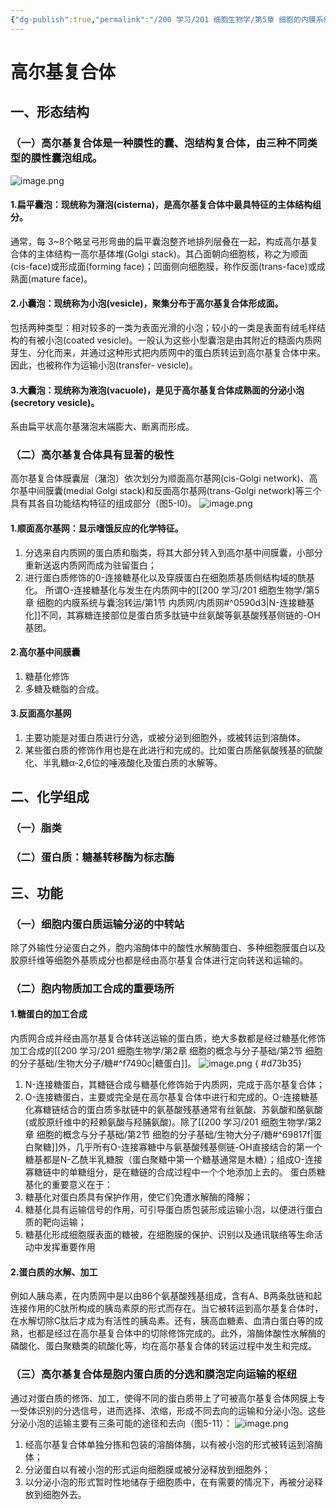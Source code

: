 ```yaml
---
{"dg-publish":true,"permalink":"/200 学习/201 细胞生物学/第5章 细胞的内膜系统与囊泡转运/第2节 高尔基复合体/高尔基复合体/","title":"高尔基复合体","created":"2024-01-11T09:45:34.440+08:00","updated":"2024-01-11T12:46:21.751+08:00"}
---
```


# 高尔基复合体
## 一、形态结构
### （一）高尔基复合体是一种膜性的囊、泡结构复合体，由三种不同类型的膜性囊泡组成。
![image.png](https://cdn.jsdelivr.net/gh/Dolan-Lance/Image-Jiang/202401111058775.jpg)
#### 1.扁平囊泡：现统称为潴泡(cisterna)，是高尔基复合体中最具特征的主体结构组分。
通常，每 3~8个略呈弓形弯曲的扁平囊泡整齐地排列层叠在一起，构成高尔基复合体的主体结构一高尔基体堆(Golgi stack)。其凸面朝向细胞核，称之为顺面(cis-face)或形成面(forming face)；凹面侧向细胞膜，称作反面(trans-face)或成熟面(mature face)。
#### 2.小囊泡：现统称为小泡(vesicle)，聚集分布于高尔基复合体形成面。
包括两种类型：相对较多的一类为表面光滑的小泡；较小的一类是表面有绒毛样结构的有被小泡(coated vesicle)。一般认为这些小型囊泡是由其附近的糙面内质网芽生、分化而来，并通过这种形式把内质网中的蛋白质转运到高尔基复合体中来。因此，也被称作为运输小泡(transfer- vesicle)。
#### 3.大囊泡：现统称为液泡(vacuole)，是见于高尔基复合体成熟面的分泌小泡(secretory vesicle)。
系由扁平状高尔基潴泡末端膨大、断离而形成。
### （二）高尔基复合体具有显著的极性
高尔基复合体膜囊层（潴泡）依次划分为顺面高尔基网(cis-Golgi network)、高尔基中间膜囊(medial Golgi stack)和反面高尔基网(trans-Golgi network)等三个具有其各自功能结构特征的组成部分（图5-l0)。
![image.png](https://cdn.jsdelivr.net/gh/Dolan-Lance/Image-Jiang/202401111109608.jpg)
#### 1.顺面高尔基网：显示嗜饿反应的化学特征。
1. 分选来自内质网的蛋白质和脂类，将其大部分转入到高尔基中间膜囊，小部分重新送返内质网而成为驻留蛋白；
2. 进行蛋白质修饰的0-连接糖基化以及穿膜蛋白在细胞质基质侧结构域的酰基化。
所谓O-连接糖基化与发生在内质网中的[[200 学习/201 细胞生物学/第5章 细胞的内膜系统与囊泡转运/第1节 内质网/内质网#^0590d3\|N-连接糖基化]]不同，其寡糖连接部位是蛋白质多肽链中丝氨酸等氨基酸残基侧链的-OH基团。
#### 2.高尔基中间膜囊
1. 糖基化修饰
2. 多糖及糖脂的合成。
#### 3.反面高尔基网
1. 主要功能是对蛋白质进行分选，或被分泌到细胞外，或被转运到溶酶体。
2. 某些蛋白质的修饰作用也是在此进行和完成的。比如蛋白质酪氨酸残基的硫酸化、半乳糖α-2,6位的唾液酸化及蛋白质的水解等。
## 二、化学组成
### （一）脂类
### （二）蛋白质：糖基转移酶为标志酶
## 三、功能
### （一）细胞内蛋白质运输分泌的中转站
除了外输性分泌蛋白之外，胞内溶酶体中的酸性水解酶蛋白、多种细胞膜蛋白以及胶原纤维等细胞外基质成分也都是经由高尔基复合体进行定向转送和运输的。
### （二）胞内物质加工合成的重要场所
#### 1.糖蛋白的加工合成
内质网合成并经由高尔基复合体转送运输的蛋白质，绝大多数都是经过糖基化修饰加工合成的[[200 学习/201 细胞生物学/第2章 细胞的概念与分子基础/第2节 细胞的分子基础/生物大分子/糖#^f7490c\|糖蛋白]]。
![image.png](https://cdn.jsdelivr.net/gh/Dolan-Lance/Image-Jiang/202401111230663.jpg)
{ #d73b35}

1. N-连接糖蛋白，其糖链合成与糖基化修饰始于内质网，完成于高尔基复合体；
2. O-连接糖蛋白，主要或完全是在高尔基复合体中进行和完成的。O-连接糖基化寡糖链结合的蛋白质多肽链中的氨基酸残基通常有丝氨酸、苏氨酸和酪氨酸(或胶原纤维中的羟赖氨酸与羟脯氨酸)。除了[[200 学习/201 细胞生物学/第2章 细胞的概念与分子基础/第2节 细胞的分子基础/生物大分子/糖#^69817f\|蛋白聚糖]]外，几乎所有O-连接寡糖中与氨基酸残基侧链-OH直接结合的第一个糖基都是N-乙酰半乳糖胺（蛋白聚糖中第一个糖基通常是木糖）；组成O-连接寡糖链中的单糖组分，是在糖链的合成过程中一个个地添加上去的。
蛋白质糖基化的重要意义在于：
1. 糖基化对蛋白质具有保护作用，使它们免遭水解酶的降解；
2. 糖基化具有运输信号的作用，可引导蛋白质包装形成运输小泡，以便进行蛋白质的靶向运输；
3. 糖基化形成细胞膜表面的糖被，在细胞膜的保护、识别以及通讯联络等生命活动中发挥重要作用
#### 2.蛋白质的水解、加工
例如人胰岛素，在内质网中是以由86个氨基酸残基组成，含有A、B两条肽链和起连接作用的C肽所构成的胰岛素原的形式而存在。当它被转运到高尔基复合体时，在水解切除C肽后才成为有活性的胰岛素。还有，胰高血糖素、血清白蛋白等的成熟，也都是经过在高尔基复合体中的切除修饰完成的。此外，溶酶体酸性水解酶的磷酸化、蛋白聚糖类的硫酸化等，均在高尔基复合体的转运过程中发生和完成。
### （三）高尔基复合体是胞内蛋白质的分选和膜泡定向运输的枢纽
通过对蛋白质的修饰、加工，使得不同的蛋白质带上了可被高尔基复合体网膜上专一受体识别的分选信号，进而选择、浓缩，形成不同去向的运输和分泌小泡。这些分泌小泡的运输主要有三条可能的途径和去向（图5-11）：
![image.png](https://cdn.jsdelivr.net/gh/Dolan-Lance/Image-Jiang/202401111246107.jpg)
1. 经高尔基复合体单独分拣和包装的溶酶体酶，以有被小泡的形式被转运到溶酶体；
2. 分泌蛋白以有被小泡的形式运向细胞膜或被分泌释放到细胞外；
3. 以分泌小泡的形式暂时性地储存于细胞质中，在有需要的情况下，再被分泌释放到细胞外去。

